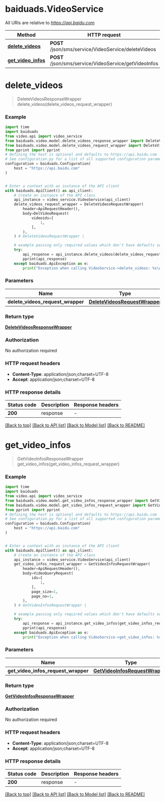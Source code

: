 # baiduads.VideoService

All URIs are relative to *https://api.baidu.com*

Method | HTTP request | Description
------------- | ------------- | -------------
[**delete_videos**](VideoService.md#delete_videos) | **POST** /json/sms/service/VideoService/deleteVideos | 
[**get_video_infos**](VideoService.md#get_video_infos) | **POST** /json/sms/service/VideoService/getVideoInfos | 


# **delete_videos**
> DeleteVideosResponseWrapper delete_videos(delete_videos_request_wrapper)



### Example


```python
import time
import baiduads
from video.api import video_service
from baiduads.video.model.delete_videos_response_wrapper import DeleteVideosResponseWrapper
from baiduads.video.model.delete_videos_request_wrapper import DeleteVideosRequestWrapper
from pprint import pprint
# Defining the host is optional and defaults to https://api.baidu.com
# See configuration.py for a list of all supported configuration parameters.
configuration = baiduads.Configuration(
    host = "https://api.baidu.com"
)


# Enter a context with an instance of the API client
with baiduads.ApiClient() as api_client:
    # Create an instance of the API class
    api_instance = video_service.VideoService(api_client)
    delete_videos_request_wrapper = DeleteVideosRequestWrapper(
        header=ApiRequestHeader(),
        body=DelVideoRequest(
            videoids=[
                1,
            ],
        ),
    ) # DeleteVideosRequestWrapper | 

    # example passing only required values which don't have defaults set
    try:
        api_response = api_instance.delete_videos(delete_videos_request_wrapper)
        pprint(api_response)
    except baiduads.ApiException as e:
        print("Exception when calling VideoService->delete_videos: %s\n" % e)
```


### Parameters

Name | Type | Description  | Notes
------------- | ------------- | ------------- | -------------
 **delete_videos_request_wrapper** | [**DeleteVideosRequestWrapper**](DeleteVideosRequestWrapper.md)|  |

### Return type

[**DeleteVideosResponseWrapper**](DeleteVideosResponseWrapper.md)

### Authorization

No authorization required

### HTTP request headers

 - **Content-Type**: application/json;charset=UTF-8
 - **Accept**: application/json;charset=UTF-8


### HTTP response details

| Status code | Description | Response headers |
|-------------|-------------|------------------|
**200** | response |  -  |

[[Back to top]](#) [[Back to API list]](../README.md#documentation-for-api-endpoints) [[Back to Model list]](../README.md#documentation-for-models) [[Back to README]](../README.md)

# **get_video_infos**
> GetVideoInfosResponseWrapper get_video_infos(get_video_infos_request_wrapper)



### Example


```python
import time
import baiduads
from video.api import video_service
from baiduads.video.model.get_video_infos_response_wrapper import GetVideoInfosResponseWrapper
from baiduads.video.model.get_video_infos_request_wrapper import GetVideoInfosRequestWrapper
from pprint import pprint
# Defining the host is optional and defaults to https://api.baidu.com
# See configuration.py for a list of all supported configuration parameters.
configuration = baiduads.Configuration(
    host = "https://api.baidu.com"
)


# Enter a context with an instance of the API client
with baiduads.ApiClient() as api_client:
    # Create an instance of the API class
    api_instance = video_service.VideoService(api_client)
    get_video_infos_request_wrapper = GetVideoInfosRequestWrapper(
        header=ApiRequestHeader(),
        body=VideoQueryRequest(
            ids=[
                1,
            ],
            page_size=1,
            page_no=1,
        ),
    ) # GetVideoInfosRequestWrapper | 

    # example passing only required values which don't have defaults set
    try:
        api_response = api_instance.get_video_infos(get_video_infos_request_wrapper)
        pprint(api_response)
    except baiduads.ApiException as e:
        print("Exception when calling VideoService->get_video_infos: %s\n" % e)
```


### Parameters

Name | Type | Description  | Notes
------------- | ------------- | ------------- | -------------
 **get_video_infos_request_wrapper** | [**GetVideoInfosRequestWrapper**](GetVideoInfosRequestWrapper.md)|  |

### Return type

[**GetVideoInfosResponseWrapper**](GetVideoInfosResponseWrapper.md)

### Authorization

No authorization required

### HTTP request headers

 - **Content-Type**: application/json;charset=UTF-8
 - **Accept**: application/json;charset=UTF-8


### HTTP response details

| Status code | Description | Response headers |
|-------------|-------------|------------------|
**200** | response |  -  |

[[Back to top]](#) [[Back to API list]](../README.md#documentation-for-api-endpoints) [[Back to Model list]](../README.md#documentation-for-models) [[Back to README]](../README.md)

